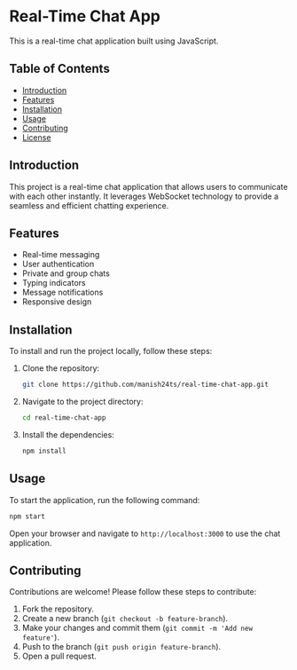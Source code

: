 # Real-Time Chat App

This is a real-time chat application built using JavaScript.

## Table of Contents

- [Introduction](#introduction)
- [Features](#features)
- [Installation](#installation)
- [Usage](#usage)
- [Contributing](#contributing)
- [License](#license)

## Introduction

This project is a real-time chat application that allows users to communicate with each other instantly. It leverages WebSocket technology to provide a seamless and efficient chatting experience.

## Features

- Real-time messaging
- User authentication
- Private and group chats
- Typing indicators
- Message notifications
- Responsive design

## Installation

To install and run the project locally, follow these steps:

1. Clone the repository:
   ```bash
   git clone https://github.com/manish24ts/real-time-chat-app.git
   ```

2. Navigate to the project directory:
   ```bash
   cd real-time-chat-app
   ```

3. Install the dependencies:
   ```bash
   npm install
   ```

## Usage

To start the application, run the following command:
```bash
npm start
```

Open your browser and navigate to `http://localhost:3000` to use the chat application.

## Contributing

Contributions are welcome! Please follow these steps to contribute:

1. Fork the repository.
2. Create a new branch (`git checkout -b feature-branch`).
3. Make your changes and commit them (`git commit -m 'Add new feature'`).
4. Push to the branch (`git push origin feature-branch`).
5. Open a pull request.
